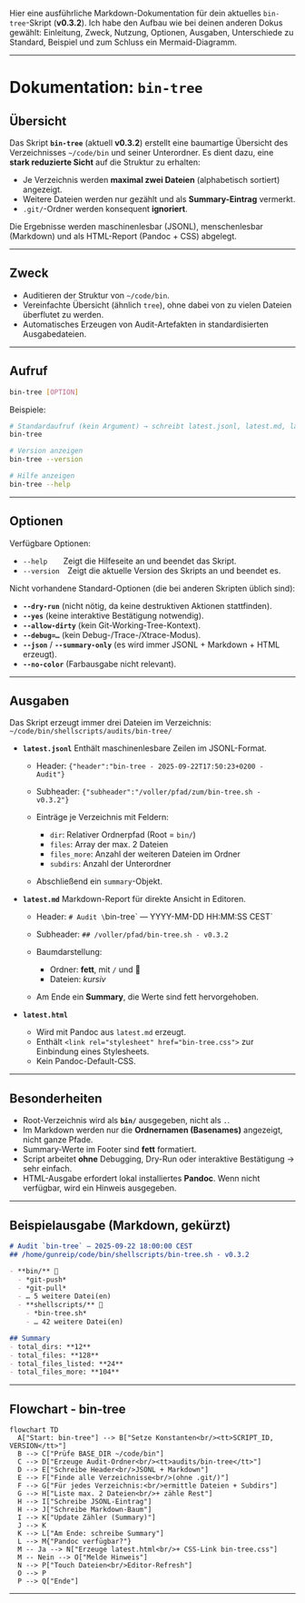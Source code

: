 Hier eine ausführliche Markdown-Dokumentation für dein aktuelles `bin-tree`-Skript (**v0.3.2**). Ich habe den Aufbau wie bei deinen anderen Dokus gewählt: Einleitung, Zweck, Nutzung, Optionen, Ausgaben, Unterschiede zu Standard, Beispiel und zum Schluss ein Mermaid-Diagramm.

---

# Dokumentation: `bin-tree`

## Übersicht

Das Skript **`bin-tree`** (aktuell **v0.3.2**) erstellt eine baumartige Übersicht des Verzeichnisses `~/code/bin` und seiner Unterordner.
Es dient dazu, eine **stark reduzierte Sicht** auf die Struktur zu erhalten:

* Je Verzeichnis werden **maximal zwei Dateien** (alphabetisch sortiert) angezeigt.
* Weitere Dateien werden nur gezählt und als **Summary-Eintrag** vermerkt.
* `.git/`-Ordner werden konsequent **ignoriert**.

Die Ergebnisse werden maschinenlesbar (JSONL), menschenlesbar (Markdown) und als HTML-Report (Pandoc + CSS) abgelegt.

---

## Zweck

* Auditieren der Struktur von `~/code/bin`.
* Vereinfachte Übersicht (ähnlich `tree`), ohne dabei von zu vielen Dateien überflutet zu werden.
* Automatisches Erzeugen von Audit-Artefakten in standardisierten Ausgabedateien.

---

## Aufruf

```bash
bin-tree [OPTION]
```

Beispiele:

```bash
# Standardaufruf (kein Argument) → schreibt latest.jsonl, latest.md, latest.html
bin-tree

# Version anzeigen
bin-tree --version

# Hilfe anzeigen
bin-tree --help
```

---

## Optionen

Verfügbare Optionen:

* `--help`  Zeigt die Hilfeseite an und beendet das Skript.
* `--version` Zeigt die aktuelle Version des Skripts an und beendet es.

Nicht vorhandene Standard-Optionen (die bei anderen Skripten üblich sind):

* **`--dry-run`** (nicht nötig, da keine destruktiven Aktionen stattfinden).
* **`--yes`** (keine interaktive Bestätigung notwendig).
* **`--allow-dirty`** (kein Git-Working-Tree-Kontext).
* **`--debug=…`** (kein Debug-/Trace-/Xtrace-Modus).
* **`--json`** / **`--summary-only`** (es wird immer JSONL + Markdown + HTML erzeugt).
* **`--no-color`** (Farbausgabe nicht relevant).

---

## Ausgaben

Das Skript erzeugt immer drei Dateien im Verzeichnis:
`~/code/bin/shellscripts/audits/bin-tree/`

* **`latest.jsonl`**
  Enthält maschinenlesbare Zeilen im JSONL-Format.

  * Header: `{"header":"bin-tree - 2025-09-22T17:50:23+0200 - Audit"}`
  * Subheader: `{"subheader":"/voller/pfad/zum/bin-tree.sh - v0.3.2"}`
  * Einträge je Verzeichnis mit Feldern:

    * `dir`: Relativer Ordnerpfad (Root = `bin/`)
    * `files`: Array der max. 2 Dateien
    * `files_more`: Anzahl der weiteren Dateien im Ordner
    * `subdirs`: Anzahl der Unterordner
  * Abschließend ein `summary`-Objekt.

* **`latest.md`**
  Markdown-Report für direkte Ansicht in Editoren.

  * Header: `# Audit \`bin-tree\` — YYYY-MM-DD HH\:MM\:SS CEST\`
  * Subheader: `## /voller/pfad/bin-tree.sh - v0.3.2`
  * Baumdarstellung:

    * Ordner: **fett**, mit `/` und 📁
    * Dateien: *kursiv*
  * Am Ende ein **Summary**, die Werte sind fett hervorgehoben.

* **`latest.html`**

  * Wird mit Pandoc aus `latest.md` erzeugt.
  * Enthält `<link rel="stylesheet" href="bin-tree.css">` zur Einbindung eines Stylesheets.
  * Kein Pandoc-Default-CSS.

---

## Besonderheiten

* Root-Verzeichnis wird als **`bin/`** ausgegeben, nicht als `.`.
* Im Markdown werden nur die **Ordnernamen (Basenames)** angezeigt, nicht ganze Pfade.
* Summary-Werte im Footer sind **fett** formatiert.
* Script arbeitet **ohne** Debugging, Dry-Run oder interaktive Bestätigung → sehr einfach.
* HTML-Ausgabe erfordert lokal installiertes **Pandoc**. Wenn nicht verfügbar, wird ein Hinweis ausgegeben.

---

## Beispielausgabe (Markdown, gekürzt)

```markdown
# Audit `bin-tree` — 2025-09-22 18:00:00 CEST
## /home/gunreip/code/bin/shellscripts/bin-tree.sh - v0.3.2

- **bin/** 📁
  - *git-push*
  - *git-pull*
  - … 5 weitere Datei(en)
  - **shellscripts/** 📁
    - *bin-tree.sh*
    - … 42 weitere Datei(en)

## Summary
- total_dirs: **12**
- total_files: **128**
- total_files_listed: **24**
- total_files_more: **104**
```

---

## Flowchart - bin-tree

```mermaid
flowchart TD
  A["Start: bin-tree"] --> B["Setze Konstanten<br/><tt>SCRIPT_ID, VERSION</tt>"]
  B --> C["Prüfe BASE_DIR ~/code/bin"]
  C --> D["Erzeuge Audit-Ordner<br/><tt>audits/bin-tree</tt>"]
  D --> E["Schreibe Header<br/>JSONL + Markdown"]
  E --> F["Finde alle Verzeichnisse<br/>(ohne .git/)"]
  F --> G["Für jedes Verzeichnis:<br/>ermittle Dateien + Subdirs"]
  G --> H["Liste max. 2 Dateien<br/>+ zähle Rest"]
  H --> I["Schreibe JSONL-Eintrag"]
  H --> J["Schreibe Markdown-Baum"]
  I --> K["Update Zähler (Summary)"]
  J --> K
  K --> L["Am Ende: schreibe Summary"]
  L --> M{"Pandoc verfügbar?"}
  M -- Ja --> N["Erzeuge latest.html<br/>+ CSS-Link bin-tree.css"]
  M -- Nein --> O["Melde Hinweis"]
  N --> P["Touch Dateien<br/>Editor-Refresh"]
  O --> P
  P --> Q["Ende"]
```

---
